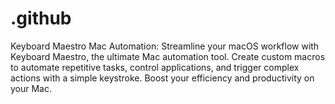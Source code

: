 # .github
Keyboard Maestro Mac Automation: Streamline your macOS workflow with Keyboard Maestro, the ultimate Mac automation tool. Create custom macros to automate repetitive tasks, control applications, and trigger complex actions with a simple keystroke. Boost your efficiency and productivity on your Mac.
